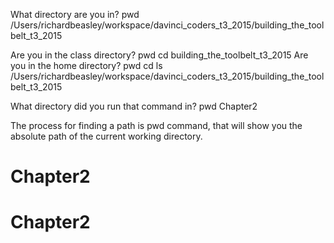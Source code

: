 What directory are you in? pwd /Users/richardbeasley/workspace/davinci_coders_t3_2015/building_the_toolbelt_t3_2015

Are you in the class directory? pwd cd building_the_toolbelt_t3_2015
Are you in the home directory? pwd cd ls /Users/richardbeasley/workspace/davinci_coders_t3_2015/building_the_toolbelt_t3_2015

What directory did you run that command in? pwd Chapter2

The process for finding a path is pwd command, that will show you the absolute path of the current working directory.

# Chapter2
# Chapter2
